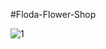 #Floda-Flower-Shop


![1](https://user-images.githubusercontent.com/90233553/187419075-a0954ab9-10e5-4811-adb2-eb28e51baf9b.PNG)
